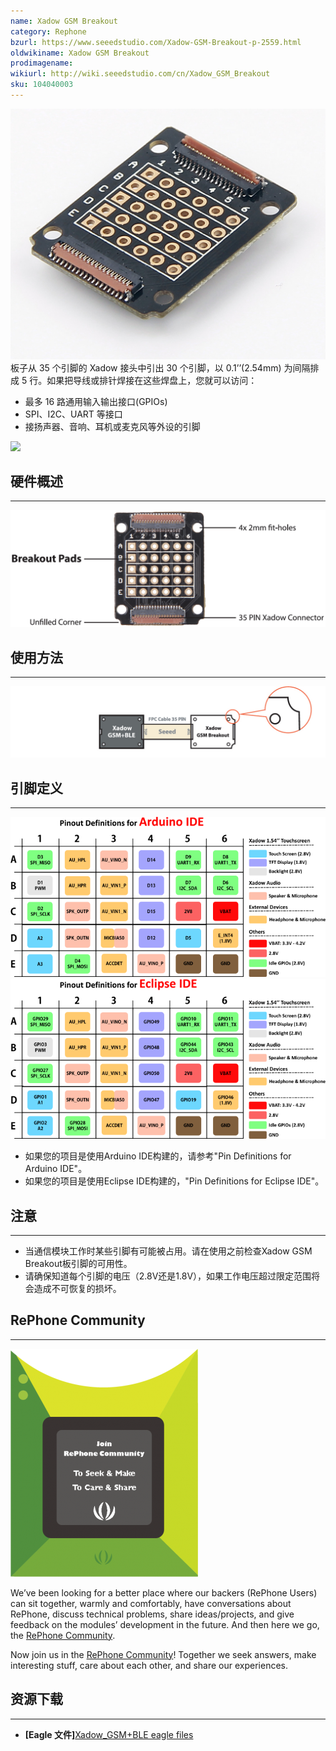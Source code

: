 ```yaml
---
name: Xadow GSM Breakout
category: Rephone
bzurl: https://www.seeedstudio.com/Xadow-GSM-Breakout-p-2559.html
oldwikiname: Xadow GSM Breakout
prodimagename:
wikiurl: http://wiki.seeedstudio.com/cn/Xadow_GSM_Breakout
sku: 104040003
---
```


![](https://github.com/SeeedDocument/Xadow_GSM_Breakout/raw/master/img/Xadow_GSM_Breakout.JPG)
板子从 35 个引脚的 Xadow 接头中引出 30 个引脚，以 0.1’’(2.54mm) 为间隔排成 5 行。如果把导线或排针焊接在这些焊盘上，您就可以访问：
- 最多 16 路通用输入输出接口(GPIOs)
- SPI、I2C、UART 等接口
- 接扬声器、音响、耳机或麦克风等外设的引脚

[![](https://github.com/SeeedDocument/wiki_chinese/raw/master/docs/images/click_to_buy.PNG)](https://item.taobao.com/item.htm?spm=a1z10.3-c.w4002-11172317909.10.5f6b3a4fofveSl&id=533210999368)

## 硬件概述
---
![](https://github.com/SeeedDocument/Xadow_GSM_Breakout/raw/master/img/Xadow_GSM_Breakout_Overview.png)

## 使用方法
---
![](https://github.com/SeeedDocument/Xadow_GSM_Breakout/raw/master/img/Xadow_GSM_Breakout_Usage.png)

## 引脚定义
---

![](https://github.com/SeeedDocument/Xadow_GSM_Breakout/raw/master/img/GSM_Breakout_for_Arduino_IDE.png)
![](https://github.com/SeeedDocument/Xadow_GSM_Breakout/raw/master/img/GSM_Breakout_for_Eclipse_IDE.png)

- 如果您的项目是使用Arduino IDE构建的，请参考"Pin Definitions for Arduino IDE"。
- 如果您的项目是使用Eclipse IDE构建的，"Pin Definitions for Eclipse IDE"。

## 注意
---
- 当通信模块工作时某些引脚有可能被占用。请在使用之前检查Xadow GSM Breakout板引脚的可用性。
- 请确保知道每个引脚的电压（2.8V还是1.8V），如果工作电压超过限定范围将会造成不可恢复的损坏。

## RePhone Community
---
![](https://github.com/SeeedDocument/Xadow_GSM_Breakout/raw/master/img/300px-RePhone_Community-2.png)

We’ve been looking for a better place where our backers (RePhone Users) can sit together, warmly and comfortably, have conversations about RePhone, discuss technical problems, share ideas/projects, and give feedback on the modules’ development in the future. And then here we go, the [RePhone Community](http://www.seeed.cc/discover.html?t=RePhone).

Now join us in the [RePhone Community](http://www.seeed.cc/discover.html?t=RePhone)! Together we seek answers, make interesting stuff, care about each other, and share our experiences.

## 资源下载
---
- **[Eagle 文件]**[Xadow_GSM+BLE eagle files](https://github.com/SeeedDocument/Xadow_GSM_Breakout/raw/master/res/Xadow_GSM_Breakout.rar)
